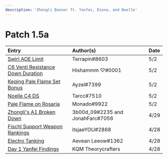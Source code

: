```yaml
---
description: 'Zhongli Banner ft. Yanfei, Diona, and Noelle'
---
```


# Patch 1.5a

| Entry | Author\(s\) | Date |
| :--- | :--- | :--- |
| [Swirl AOE Limit](../evidence/mechanics/combat/elemental-reactions/transformative-reactions.md#swirl-aoe-limit) | Terrapin\#8603 | 5/2 |
| [C6 Venti Resistance Down Duration](../evidence/characters/anemo/venti.md#c6-venti-resistance-down-duration) | Hishammm ♡\#0001 | 5/2 |
| [Keqing Pale Flame Set Bonus](../evidence/characters/electro/keqing.md#keqing-pale-flame-set-bonus) | Ayzel\#7399 | 5/2 |
| [Noelle C4 DS](../evidence/characters/geo/noelle.md#noelle-c4-ds) | Tarcc\#7510 | 5/2 |
| [Pale Flame on Rosaria](../evidence/characters/cryo/rosaria.md#pale-flame-on-rosaria) | Monado\#9922 | 5/2 |
| [Zhongli's A1 Broken Down](../evidence/characters/geo/zhongli.md#zhonglis-ascension-1-broken-down) | 3b00d\_09\#2235 and JonahFarc\#7056 | 4/29 |
| [Fischl Support Weapon Rankings](../evidence/characters/electro/fischl.md#fischl-support-weapon-rankings) | itsjaeYOU\#2868 | 4/28 |
| [Electro Tanking](../fluff/miscellaneous-entries.md#electro-tanking) | Aevean Leeow\#1362 | 4/28 |
| [Day 1 Yanfei Findings](../evidence/characters/pyro/yanfei.md#day-1-yanfei-findings) | KQM Theorycrafters | 4/28 |

